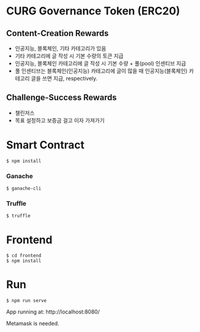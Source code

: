 # CURG Governance Token (ERC20)

## Content-Creation Rewards

<!--
TODO: 영어로 번역하기
-->

- 인공지능, 블록체인, 기타 카테고리가 있음
- 기타 카테고리에 글 작성 시 기본 수량의 토큰 지급
- 인공지능, 블록체인 카테고리에 글 작성 시 기본 수량 + 풀(pool) 인센티브 지급
- 풀 인센티브는 블록체인(인공지능) 카테고리에 글이 많을 때 인공지능(블록체인) 카테고리 글을 쓰면 지급, respectively.

## Challenge-Success Rewards

- 챌린저스
- 목표 설정하고 보증금 걸고 이자 가져가기

# Smart Contract

```
$ npm install
```

### Ganache
```
$ ganache-cli
```

### Truffle
```
$ truffle
```

# Frontend

```
$ cd frontend
$ npm install
```

# Run
```
$ npm run serve
```

App running at: http://localhost:8080/

Metamask is needed.
